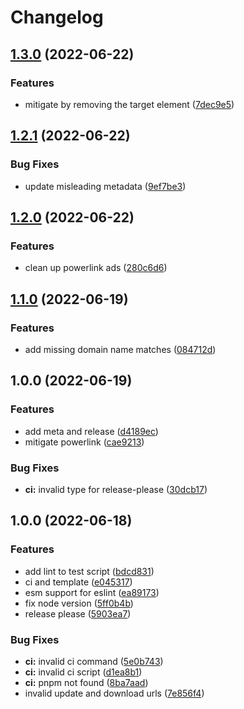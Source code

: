 # Changelog

## [1.3.0](https://github.com/seia-soto/namuwiki-powerlink-mitigation/compare/v1.2.1...v1.3.0) (2022-06-22)


### Features

* mitigate by removing the target element ([7dec9e5](https://github.com/seia-soto/namuwiki-powerlink-mitigation/commit/7dec9e59ed1b5be373fb2c29eb4d7b9ee9b6f858))

## [1.2.1](https://github.com/seia-soto/namuwiki-powerlink-mitigation/compare/v1.2.0...v1.2.1) (2022-06-22)


### Bug Fixes

* update misleading metadata ([9ef7be3](https://github.com/seia-soto/namuwiki-powerlink-mitigation/commit/9ef7be3a2fe463e2f658d132f2fe970282189a0f))

## [1.2.0](https://github.com/seia-soto/namuwiki-powerlink-mitigation/compare/v1.1.0...v1.2.0) (2022-06-22)


### Features

* clean up powerlink ads ([280c6d6](https://github.com/seia-soto/namuwiki-powerlink-mitigation/commit/280c6d6d1c8da70e8a9833e2cda5774656962859))

## [1.1.0](https://github.com/seia-soto/namuwiki-powerlink-mitigation/compare/v1.0.0...v1.1.0) (2022-06-19)


### Features

* add missing domain name matches ([084712d](https://github.com/seia-soto/namuwiki-powerlink-mitigation/commit/084712d61d207c95f63403e0e74074b17db1a9a0))

## 1.0.0 (2022-06-19)


### Features

* add meta and release ([d4189ec](https://github.com/seia-soto/namuwiki-powerlink-mitigation/commit/d4189ec2b078cb005f5c51fd88095313808b5c2e))
* mitigate powerlink ([cae9213](https://github.com/seia-soto/namuwiki-powerlink-mitigation/commit/cae9213045d3c633b4013e2b6a600d90f5e441f8))


### Bug Fixes

* **ci:** invalid type for release-please ([30dcb17](https://github.com/seia-soto/namuwiki-powerlink-mitigation/commit/30dcb173a6f1ae07c4052e55a130232f7143584d))

## 1.0.0 (2022-06-18)


### Features

* add lint to test script ([bdcd831](https://github.com/seia-soto/userscript-boilderplate/commit/bdcd831e5a4d2a769d666e28e2192e35b21e3014))
* ci and template ([e045317](https://github.com/seia-soto/userscript-boilderplate/commit/e045317ef4efe032500acbc9ae99f610937cbdf3))
* esm support for eslint ([ea89173](https://github.com/seia-soto/userscript-boilderplate/commit/ea8917335b634e976ecaf10f8b5e2f6225593f5a))
* fix node version ([5ff0b4b](https://github.com/seia-soto/userscript-boilderplate/commit/5ff0b4ba2980a996fa2b40853ab2bbbff13dedac))
* release please ([5903ea7](https://github.com/seia-soto/userscript-boilderplate/commit/5903ea7cb93c9d7db2f833745a0049ec5fed799e))


### Bug Fixes

* **ci:** invalid ci command ([5e0b743](https://github.com/seia-soto/userscript-boilderplate/commit/5e0b743caf87d9ed25efa7d010a1a3df35455338))
* **ci:** invalid ci script ([d1ea8b1](https://github.com/seia-soto/userscript-boilderplate/commit/d1ea8b1a4acc61cf3ccd43aa418527b1ec0c35a3))
* **ci:** pnpm not found ([8ba7aad](https://github.com/seia-soto/userscript-boilderplate/commit/8ba7aadadb24e2dc77b3de3abf234d798fe9500a))
* invalid update and download urls ([7e856f4](https://github.com/seia-soto/userscript-boilderplate/commit/7e856f40b390290f3dde7037ee165536e50487aa))
